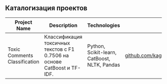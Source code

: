 ## Каталогизация проектов

| Project Name | Description | Technologies | Link | Experience Type | Project Type |
|--------------|-------------|--------------|------|-----------------|--------------|
| Toxic Comments Classification | Классификация токсичных текстов с F1 0.7506 на основе CatBoost и TF-IDF. | Python, Scikit-learn, CatBoost, NLTK, Pandas | [github.com/kagor4/toxic_comments_project](https://github.com/kagor4/toxic_comments_project) | Academic | NLP |
